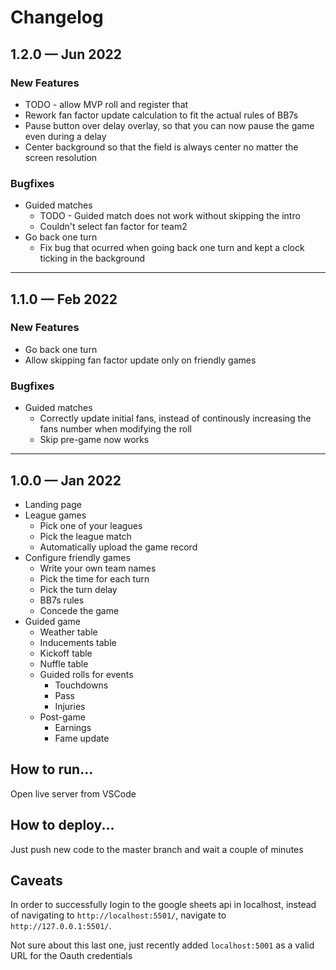 # Changelog

## 1.2.0 — Jun 2022

### New Features
- TODO - allow MVP roll and register that
- Rework fan factor update calculation to fit the actual rules of BB7s
- Pause button over delay overlay, so that you can now pause the game even during a delay
- Center background so that the field is always center no matter the screen resolution

### Bugfixes
- Guided matches
  - TODO - Guided match does not work without skipping the intro
  - Couldn't select fan factor for team2
- Go back one turn
  - Fix bug that ocurred when going back one turn and kept a clock ticking in the background

---

## 1.1.0 — Feb 2022

### New Features
- Go back one turn
- Allow skipping fan factor update only on friendly games

### Bugfixes
- Guided matches
  - Correctly update initial fans, instead of continously increasing the fans number when modifying the roll
  - Skip pre-game now works

---

## 1.0.0 — Jan 2022

- Landing page
- League games
  - Pick one of your leagues
  - Pick the league match
  - Automatically upload the game record
- Configure friendly games
  - Write your own team names
  - Pick the time for each turn
  - Pick the turn delay
  - BB7s rules
  - Concede the game
- Guided game
  - Weather table
  - Inducements table
  - Kickoff table
  - Nuffle table
  - Guided rolls for events
    - Touchdowns
    - Pass
    - Injuries
  - Post-game
    - Earnings
    - Fame update


## How to run...

Open live server from VSCode

## How to deploy...

Just push new code to the master branch and wait a couple of minutes

## Caveats

In order to successfully login to the google sheets api in localhost, instead of navigating to `http://localhost:5501/`, navigate to `http://127.0.0.1:5501/`.

Not sure about this last one, just recently added `localhost:5001` as a valid URL for the Oauth credentials